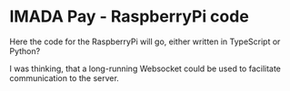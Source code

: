 # IMADA Pay - RaspberryPi code

Here the code for the RaspberryPi will go, either written in TypeScript or Python?

I was thinking, that a long-running Websocket could be used to facilitate communication to the server.
